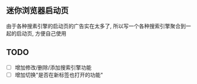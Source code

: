## 迷你浏览器启动页

由于各种搜素引擎的启动页的广告实在太多了, 所以写一个各种搜索引擎聚合到一起的启动页, 方便自己使用

## TODO

- [ ] 增加修改/删除/添加搜索引擎功能
- [ ] 增加切换"是否在新标签也打开的功能"

